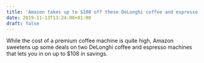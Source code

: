 ```yaml
---
title: 'Amazon takes up to $108 off these DeLonghi coffee and espresso machines'
date: 2019-11-13T13:24:00+01:00
draft: false
---
```


While the cost of a premium coffee machine is quite high, Amazon sweetens up some deals on two DeLonghi coffee and espresso machines that lets you in on up to $108 in savings.